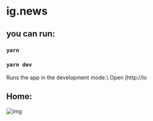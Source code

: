 # ig.news
## you can run:

### `yarn` 
### `yarn dev` 

Runs the app in the development mode.\ Open [http://lo

## Home:

![img](https://user-images.githubusercontent.com/40903144/137986172-f9a0e879-71a7-42be-84ec-2bf982cb2ce2.png)
